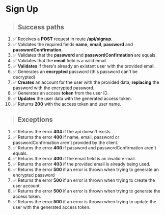 # Sign Up

> ## Success paths

1. ✅ Receives a **POST** request in route **/api/signup**.
2. ✅ Validates the required fields **name**, **email**, **password** and **passwordConfirmation**.
3. ✅ Validates that the **password** and **passwordConfirmation** are equals.
4. ✅ Validates that the **email** field is a valid email.
5. ✅ **Validates** if there's already an existant user with the provided email.
6. ✅ Generates an **encrypted** password (this password can't be decrypted)
7. ✅ **Creates** an account for the user with the provided data, **replacing** the password with the encrypted password.
8. ✅ Generates an access **token** from the user ID.
9. ✅ **Updates** the user data with the generated access token.
10. ✅ Returns **200** with the access token and user name.

> ## Exceptions

1. ✅ Returns the error **404** if the api doesn't exists.
2. ✅ Returns the error **400** if name, email, password or passwordConfirmation aren't provided by the client.
3. ✅ Returns the error **400** if password and passwordConfirmation aren't equals.
4. ✅ Returns the error **400** if the email field is an invalid e-mail.
5. ✅ Returns the error **403** if the provided email is already being used.
6. ✅ Returns the error **500** if an error is thrown when trying to generate an encrypted password
7. ✅ Returns the error **500** if an error is thrown when trying to create the user account.
8. ✅ Returns the error **500** if an error is thrown when trying to generate the access token.
9. ✅ Returns the error **500** if an error is thrown when trying to update the user with the generated access token.